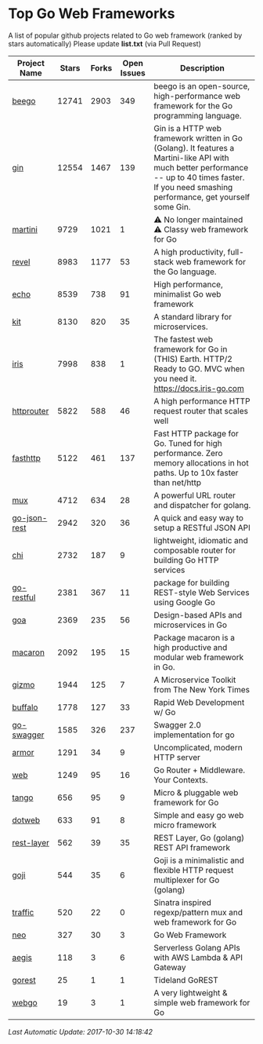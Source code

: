# Top Go Web Frameworks
A list of popular github projects related to Go web framework (ranked by stars automatically)
Please update **list.txt** (via Pull Request)

| Project Name | Stars | Forks | Open Issues | Description |
| ------------ | ----- | ----- | ----------- | ----------- |
| [beego](https://github.com/astaxie/beego) | 12741 | 2903 | 349 | beego is an open-source, high-performance web framework for the Go programming language. |
| [gin](https://github.com/gin-gonic/gin) | 12554 | 1467 | 139 | Gin is a HTTP web framework written in Go (Golang). It features a Martini-like API with much better performance -- up to 40 times faster. If you need smashing performance, get yourself some Gin. |
| [martini](https://github.com/go-martini/martini) | 9729 | 1021 | 1 | ⚠️ No longer maintained ⚠️  Classy web framework for Go |
| [revel](https://github.com/revel/revel) | 8983 | 1177 | 53 | A high productivity, full-stack web framework for the Go language. |
| [echo](https://github.com/labstack/echo) | 8539 | 738 | 91 | High performance, minimalist Go web framework |
| [kit](https://github.com/go-kit/kit) | 8130 | 820 | 35 | A standard library for microservices. |
| [iris](https://github.com/kataras/iris) | 7998 | 838 | 1 | The fastest web framework for Go in (THIS) Earth. HTTP/2 Ready to GO. MVC when you need it. https://docs.iris-go.com |
| [httprouter](https://github.com/julienschmidt/httprouter) | 5822 | 588 | 46 | A high performance HTTP request router that scales well |
| [fasthttp](https://github.com/valyala/fasthttp) | 5122 | 461 | 137 | Fast HTTP package for Go. Tuned for high performance. Zero memory allocations in hot paths. Up to 10x faster than net/http |
| [mux](https://github.com/gorilla/mux) | 4712 | 634 | 28 | A powerful URL router and dispatcher for golang. |
| [go-json-rest](https://github.com/ant0ine/go-json-rest) | 2942 | 320 | 36 | A quick and easy way to setup a RESTful JSON API |
| [chi](https://github.com/go-chi/chi) | 2732 | 187 | 9 | lightweight, idiomatic and composable router for building Go HTTP services |
| [go-restful](https://github.com/emicklei/go-restful) | 2381 | 367 | 11 | package for building REST-style Web Services using Google Go |
| [goa](https://github.com/goadesign/goa) | 2369 | 235 | 56 | Design-based APIs and microservices in Go |
| [macaron](https://github.com/go-macaron/macaron) | 2092 | 195 | 15 | Package macaron is a high productive and modular web framework in Go. |
| [gizmo](https://github.com/NYTimes/gizmo) | 1944 | 125 | 7 | A Microservice Toolkit from The New York Times |
| [buffalo](https://github.com/gobuffalo/buffalo) | 1778 | 127 | 33 | Rapid Web Development w/ Go |
| [go-swagger](https://github.com/go-swagger/go-swagger) | 1585 | 326 | 237 | Swagger 2.0 implementation for go |
| [armor](https://github.com/labstack/armor) | 1291 | 34 | 9 | Uncomplicated, modern HTTP server |
| [web](https://github.com/gocraft/web) | 1249 | 95 | 16 | Go Router + Middleware. Your Contexts. |
| [tango](https://github.com/lunny/tango) | 656 | 95 | 9 | Micro & pluggable web framework for Go |
| [dotweb](https://github.com/devfeel/dotweb) | 633 | 91 | 8 | Simple and easy go web micro framework |
| [rest-layer](https://github.com/rs/rest-layer) | 562 | 39 | 35 | REST Layer, Go (golang) REST API framework |
| [goji](https://github.com/goji/goji) | 544 | 35 | 6 | Goji is a minimalistic and flexible HTTP request multiplexer for Go (golang) |
| [traffic](https://github.com/pilu/traffic) | 520 | 22 | 0 | Sinatra inspired regexp/pattern mux and web framework for Go |
| [neo](https://github.com/ivpusic/neo) | 327 | 30 | 3 | Go Web Framework |
| [aegis](https://github.com/tmaiaroto/aegis) | 118 | 3 | 6 | Serverless Golang APIs with AWS Lambda & API Gateway |
| [gorest](https://github.com/tideland/gorest) | 25 | 1 | 1 | Tideland GoREST |
| [webgo](https://github.com/bnkamalesh/webgo) | 19 | 3 | 1 | A very lightweight & simple web framework for Go |

*Last Automatic Update: 2017-10-30 14:18:42*
